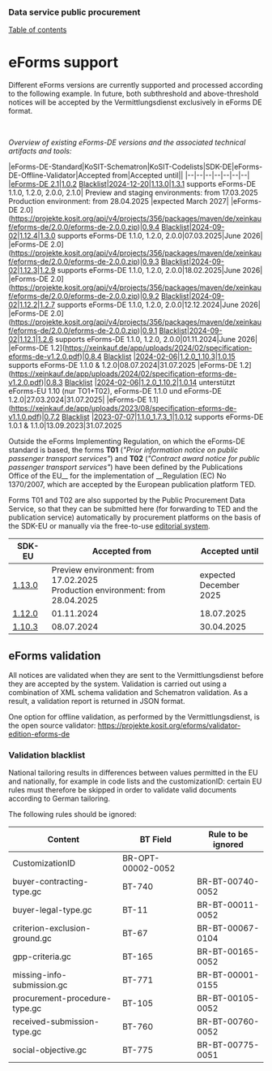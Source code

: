 ### Data service public procurement
[Table of contents](/documentation/documentation.md)
<br>

# eForms support
Different eForms versions are currently supported and processed according to the following example. In future, both subthreshold and above-threshold notices will be accepted by the Vermittlungsdienst exclusively in eForms DE format.

<br>

*Overview of existing eForms-DE versions and the associated technical artifacts and tools:*

|eForms-DE-Standard|KoSIT-Schematron|KoSIT-Codelists|SDK-DE|eForms-DE-Offline-Validator|Accepted from|Accepted until||
|--|--|--|--|--|--|--|
|[eForms-DE 2.1](https://projekte.kosit.org/api/v4/projects/356/packages/maven/de/xeinkauf/eforms-de/2.1.0/eforms-de-2.1.0.zip)|[1.0.2](https://projekte.kosit.org/eforms/eforms-de-schematron/-/releases/v1.0.2) [Blacklist](https://projekte.kosit.org/eforms/eforms-de-schematron/-/blob/v1.0.1/src/main/ted-excluded-rules.txt?ref_type=tags)|[2024-12-20](https://projekte.kosit.org/eforms/eforms-de-codelist/-/releases/v2024-12-20)|[1.13.0](https://gitlab.opencode.de/OC000008125155/SDK-eforms-de/-/releases/1.13.0)|[1.3.1](https://projekte.kosit.org/eforms/validator-edition-eforms-de/-/releases/1.3.1) supports eForms-DE 1.1.0, 1.2.0, 2.0.0, 2.1.0| Preview and staging environments: from 17.03.2025 <br> Production environment: from 28.04.2025 |expected March 2027|
|eForms-DE 2.0](https://projekte.kosit.org/api/v4/projects/356/packages/maven/de/xeinkauf/eforms-de/2.0.0/eforms-de-2.0.0.zip)|[0.9.4](https://projekte.kosit.org/eforms/eforms-de-schematron/-/releases/v0.9.4) [Blacklist](https://projekte.kosit.org/eforms/eforms-de-schematron/-/blob/v0.9.4/src/main/ted-excluded-rules.txt?ref_type=tags)|[2024-09-02](https://projekte.kosit.org/eforms/eforms-de-codelist/-/releases/v2024-09-02)|[1.12.4](https://gitlab.opencode.de/OC000008125155/SDK-eforms-de/-/releases/1.12.4)|[1.3.0](https://projekte.kosit.org/eforms/validator-edition-eforms-de/-/releases/1.3.0) supports eForms-DE 1.1.0, 1.2.0, 2.0.0|07.03.2025|June 2026|
|eForms-DE 2.0](https://projekte.kosit.org/api/v4/projects/356/packages/maven/de/xeinkauf/eforms-de/2.0.0/eforms-de-2.0.0.zip)|[0.9.3](https://projekte.kosit.org/eforms/eforms-de-schematron/-/releases/v0.9.3) [Blacklist](https://projekte.kosit.org/eforms/eforms-de-schematron/-/blob/v0.9.3/src/main/ted-excluded-rules.txt?ref_type=tags)|[2024-09-02](https://projekte.kosit.org/eforms/eforms-de-codelist/-/releases/v2024-09-02)|[1.12.3](https://gitlab.opencode.de/OC000008125155/SDK-eforms-de/-/releases/1.12.3)|[1.2.9](https://projekte.kosit.org/eforms/validator-edition-eforms-de/-/releases/1.2.9) supports eForms-DE 1.1.0, 1.2.0, 2.0.0|18.02.2025|June 2026|
|eForms-DE 2.0](https://projekte.kosit.org/api/v4/projects/356/packages/maven/de/xeinkauf/eforms-de/2.0.0/eforms-de-2.0.0.zip)|[0.9.2](https://projekte.kosit.org/eforms/eforms-de-schematron/-/releases/v0.9.2) [Blacklist](https://projekte.kosit.org/eforms/eforms-de-schematron/-/blob/v0.9.2/src/main/ted-excluded-rules.txt?ref_type=tags)|[2024-09-02](https://projekte.kosit.org/eforms/eforms-de-codelist/-/releases/v2024-09-02)|[1.12.2](https://gitlab.opencode.de/OC000008125155/SDK-eforms-de/-/releases/1.12.2)|[1.2.7](https://projekte.kosit.org/eforms/validator-edition-eforms-de/-/releases/1.2.7) supports eForms-DE 1.1.0, 1.2.0, 2.0.0|12.12.2024|June 2026|
|eForms-DE 2.0](https://projekte.kosit.org/api/v4/projects/356/packages/maven/de/xeinkauf/eforms-de/2.0.0/eforms-de-2.0.0.zip)|[0.9.1](https://projekte.kosit.org/eforms/eforms-de-schematron/-/releases/v0.9.1) [Blacklist](https://projekte.kosit.org/eforms/eforms-de-schematron/-/blob/v0.9.1/src/main/ted-excluded-rules.txt?ref_type=tags)|[2024-09-02](https://projekte.kosit.org/eforms/eforms-de-codelist/-/releases/v2024-09-02)|[1.12.1](https://gitlab.opencode.de/OC000008125155/SDK-eforms-de/-/releases/1.12.1)|[1.2.6](https://projekte.kosit.org/eforms/validator-edition-eforms-de/-/releases/1.2.6) supports eForms-DE 1.1.0, 1.2.0, 2.0.0|01.11.2024|June 2026|
|eForms-DE 1.2](https://xeinkauf.de/app/uploads/2024/02/specification-eforms-de-v1.2.0.pdf)|[0.8.4](https://projekte.kosit.org/eforms/eforms-de-schematron/-/releases/v0.8.4) [Blacklist](https://projekte.kosit.org/eforms/eforms-de-schematron/-/blob/v0.8.4/src/main/ted-excluded-rules.txt?ref_type=tags) |[2024-02-06](https://projekte.kosit.org/eforms/eforms-de-codelist/-/releases/v2024-02-06)|[1.2.0_1.10.3](https://gitlab.opencode.de/OC000008125155/SDK-eforms-de/-/tags/SDK-DE_1.2.0_1.10.3_0)|[1.0.15](https://github.com/EFA-FHB/eforms-validator-core/releases/tag/1.0.15) supports eForms-DE 1.1.0 & 1.2.0|08.07.2024|31.07.2025
|eForms-DE 1.2](https://xeinkauf.de/app/uploads/2024/02/specification-eforms-de-v1.2.0.pdf)|[0.8.3](https://projekte.kosit.org/eforms/eforms-de-schematron/-/releases/v0.8.3) [Blacklist](https://projekte.kosit.org/eforms/eforms-de-schematron/-/blob/v0.8.3/src/main/ted-excluded-rules.txt?ref_type=tags) |[2024-02-06](https://projekte.kosit.org/eforms/eforms-de-codelist/-/releases/v2024-02-06)|[1.2.0_1.10.2](https://gitlab.opencode.de/OC000008125155/SDK-eforms-de/-/releases/SDK-DE_1.2.0_1.10.2_0)|[1.0.14](https://github.com/EFA-FHB/eforms-validator-core/releases/tag/1.0.14) unterstützt eForms-EU 1.10 (nur TO1+T02), eForms-DE 1.1.0 und eForms-DE 1.2.0|27.03.2024|31.07.2025|
|eForms-DE 1.1](https://xeinkauf.de/app/uploads/2023/08/specification-eforms-de-v1.1.0.pdf)|[0.7.2](https://projekte.kosit.org/eforms/eforms-de-schematron/-/releases/v0.7.2) [Blacklist](https://projekte.kosit.org/eforms/eforms-de-schematron/-/blob/v0.7.2/src/main/ted-excluded-rules.txt?ref_type=tags) |[2023-07-07](https://projekte.kosit.org/eforms/eforms-de-codelist/-/releases/v2023-07-07)|[1.1.0_1.7.3_1](https://gitlab.opencode.de/OC000008125155/SDK-eforms-de/-/tags/1.1.0_1.7.3_1)|[1.0.12](https://github.com/EFA-FHB/eforms-validator-core/releases/tag/1.0.12) supports eForms-DE 1.0.1 & 1.1.0|13.09.2023|31.07.2025

Outside the eForms Implementing Regulation, on which the eForms-DE standard is based, the forms __T01__ (_"Prior information notice on public passenger transport services"_) and __T02__ (_"Contract award notice for public passenger transport services"_) have been defined by the Publications Office of the EU__ for the implementation of __Regulation (EC) No 1370/2007, which are accepted by the European publication platform TED.

Forms T01 and T02 are also supported by the Public Procurement Data Service, so that they can be submitted here (for forwarding to TED and the publication service) automatically by procurement platforms on the basis of the SDK-EU or manually via the free-to-use [editorial system](https://resy.datenservice-oeffentlicher-einkauf.de/).

SDK-EU|Accepted from|Accepted until|
|--|--|--|
[1.13.0](https://github.com/OP-TED/eForms-SDK/tree/1.13.0)|Preview environment: from 17.02.2025 <br> Production environment: from 28.04.2025|expected <br> December 2025|
[1.12.0](https://github.com/OP-TED/eForms-SDK/tree/1.12.0)|01.11.2024|18.07.2025|
[1.10.3](https://github.com/OP-TED/eForms-SDK/tree/1.10.3)|08.07.2024|30.04.2025|





## eForms validation
All notices are validated when they are sent to the Vermittlungsdienst before they are accepted by the system. Validation is carried out using a combination of XML schema validation and Schematron validation. As a result, a validation report is returned in JSON format.

One option for offline validation, as performed by the Vermittlungsdienst, is the open source validator: https://projekte.kosit.org/eforms/validator-edition-eforms-de

### Validation blacklist

National tailoring results in differences between values permitted in the EU and nationally, for example in code lists and the customizationID: certain EU rules must therefore be skipped in order to validate valid documents according to German tailoring.

The following rules should be ignored:

| Content | BT Field | Rule to be ignored |
| ----------------------------- | -------- | ------------------ |
| CustomizationID | BR-OPT-00002-0052 |
| buyer-contracting-type.gc | BT-740 | BR-BT-00740-0052 |
| buyer-legal-type.gc | BT-11 | BR-BT-00011-0052 |
| criterion-exclusion-ground.gc | BT-67 | BR-BT-00067-0104 |
| gpp-criteria.gc | BT-165 | BR-BT-00165-0052 |
| missing-info-submission.gc | BT-771 | BR-BT-00001-0155 |
| procurement-procedure-type.gc | BT-105 | BR-BT-00105-0052 |
| received-submission-type.gc | BT-760 | BR-BT-00760-0052 |
| social-objective.gc | BT-775 | BR-BT-00775-0051 |



